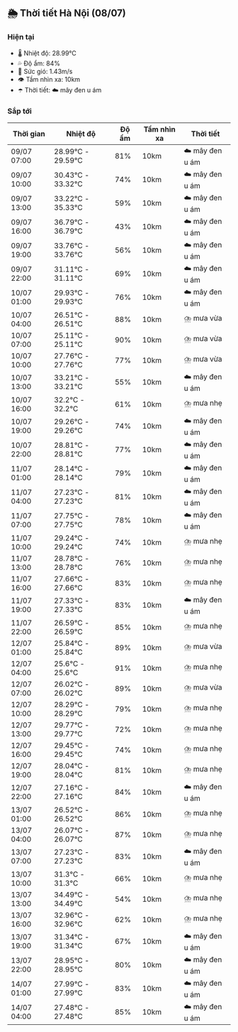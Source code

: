 ## 🌦️ Thời tiết Hà Nội (08/07)

### Hiện tại

- 🌡️ Nhiệt độ: 28.99℃
- 💦 Độ ẩm: 84%
- 💨 Sức gió: 1.43m/s
- 👁️ Tầm nhìn xa: 10km
- ☂️ Thời tiết: ☁️ mây đen u ám

### Sắp tới

| Thời gian | Nhiệt độ | Độ ẩm | Tầm nhìn xa | Thời tiết |
| --- | --- | --- | --- | --- |
| 09/07 07:00 | 28.99℃ - 29.59℃ | 81% | 10km | ☁️ mây đen u ám |
| 09/07 10:00 | 30.43℃ - 33.32℃ | 74% | 10km | ☁️ mây đen u ám |
| 09/07 13:00 | 33.22℃ - 35.33℃ | 59% | 10km | ☁️ mây đen u ám |
| 09/07 16:00 | 36.79℃ - 36.79℃ | 43% | 10km | ☁️ mây đen u ám |
| 09/07 19:00 | 33.76℃ - 33.76℃ | 56% | 10km | ☁️ mây đen u ám |
| 09/07 22:00 | 31.11℃ - 31.11℃ | 69% | 10km | ☁️ mây đen u ám |
| 10/07 01:00 | 29.93℃ - 29.93℃ | 76% | 10km | ☁️ mây đen u ám |
| 10/07 04:00 | 26.51℃ - 26.51℃ | 88% | 10km | ⛈️ mưa vừa |
| 10/07 07:00 | 25.11℃ - 25.11℃ | 90% | 10km | ⛈️ mưa vừa |
| 10/07 10:00 | 27.76℃ - 27.76℃ | 77% | 10km | ⛈️ mưa vừa |
| 10/07 13:00 | 33.21℃ - 33.21℃ | 55% | 10km | ☁️ mây đen u ám |
| 10/07 16:00 | 32.2℃ - 32.2℃ | 61% | 10km | ⛈️ mưa nhẹ |
| 10/07 19:00 | 29.26℃ - 29.26℃ | 74% | 10km | ☁️ mây đen u ám |
| 10/07 22:00 | 28.81℃ - 28.81℃ | 77% | 10km | ☁️ mây đen u ám |
| 11/07 01:00 | 28.14℃ - 28.14℃ | 79% | 10km | ☁️ mây đen u ám |
| 11/07 04:00 | 27.23℃ - 27.23℃ | 81% | 10km | ☁️ mây đen u ám |
| 11/07 07:00 | 27.75℃ - 27.75℃ | 78% | 10km | ☁️ mây đen u ám |
| 11/07 10:00 | 29.24℃ - 29.24℃ | 74% | 10km | ⛈️ mưa nhẹ |
| 11/07 13:00 | 28.78℃ - 28.78℃ | 76% | 10km | ⛈️ mưa nhẹ |
| 11/07 16:00 | 27.66℃ - 27.66℃ | 83% | 10km | ⛈️ mưa nhẹ |
| 11/07 19:00 | 27.33℃ - 27.33℃ | 83% | 10km | ☁️ mây đen u ám |
| 11/07 22:00 | 26.59℃ - 26.59℃ | 85% | 10km | ⛈️ mưa nhẹ |
| 12/07 01:00 | 25.84℃ - 25.84℃ | 89% | 10km | ⛈️ mưa vừa |
| 12/07 04:00 | 25.6℃ - 25.6℃ | 91% | 10km | ⛈️ mưa nhẹ |
| 12/07 07:00 | 26.02℃ - 26.02℃ | 89% | 10km | ⛈️ mưa vừa |
| 12/07 10:00 | 28.29℃ - 28.29℃ | 79% | 10km | ⛈️ mưa nhẹ |
| 12/07 13:00 | 29.77℃ - 29.77℃ | 72% | 10km | ⛈️ mưa nhẹ |
| 12/07 16:00 | 29.45℃ - 29.45℃ | 74% | 10km | ⛈️ mưa nhẹ |
| 12/07 19:00 | 28.04℃ - 28.04℃ | 81% | 10km | ⛈️ mưa nhẹ |
| 12/07 22:00 | 27.16℃ - 27.16℃ | 84% | 10km | ☁️ mây đen u ám |
| 13/07 01:00 | 26.52℃ - 26.52℃ | 86% | 10km | ⛈️ mưa nhẹ |
| 13/07 04:00 | 26.07℃ - 26.07℃ | 87% | 10km | ⛈️ mưa nhẹ |
| 13/07 07:00 | 27.23℃ - 27.23℃ | 83% | 10km | ☁️ mây đen u ám |
| 13/07 10:00 | 31.3℃ - 31.3℃ | 66% | 10km | ⛈️ mưa nhẹ |
| 13/07 13:00 | 34.49℃ - 34.49℃ | 54% | 10km | ⛈️ mưa nhẹ |
| 13/07 16:00 | 32.96℃ - 32.96℃ | 62% | 10km | ⛈️ mưa nhẹ |
| 13/07 19:00 | 31.34℃ - 31.34℃ | 67% | 10km | ☁️ mây đen u ám |
| 13/07 22:00 | 28.95℃ - 28.95℃ | 80% | 10km | ☁️ mây đen u ám |
| 14/07 01:00 | 27.99℃ - 27.99℃ | 83% | 10km | ☁️ mây đen u ám |
| 14/07 04:00 | 27.48℃ - 27.48℃ | 85% | 10km | ☁️ mây đen u ám |
